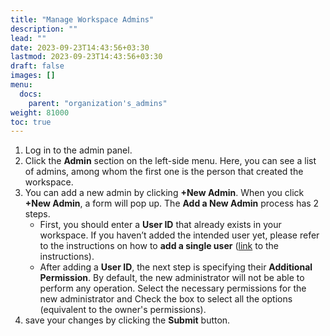 ```yaml
---
title: "Manage Workspace Admins"
description: ""
lead: ""
date: 2023-09-23T14:43:56+03:30
lastmod: 2023-09-23T14:43:56+03:30
draft: false
images: []
menu:
  docs:
    parent: "organization's_admins"
weight: 81000
toc: true
---
```


1. Log in to the admin panel.  
2. Click the **Admin** section on the left-side menu. Here, you can see a list of admins, among whom the first one is the person that created the workspace.  
3. You can add a new admin by clicking **+New Admin**. When you click **+New Admin**, a form will pop up. The **Add a New Admin** process has 2 steps.  
    - First, you should enter a **User ID** that already exists in your workspace. If you haven’t added the intended user yet, please refer to the instructions on how to **add a single user** ([link](/docs/for_administrators/users_and_security_keys_management/add_or_import_users/add_a_single_user/) to the instructions).  
    - After adding a **User ID**, the next step is specifying their **Additional Permission**. By default, the new administrator will not be able to perform any operation. Select the necessary permissions for the new administrator and Check the box to select all the options (equivalent to the owner's permissions).  
4. save your changes by clicking the **Submit** button.  
